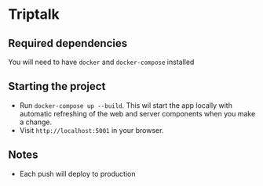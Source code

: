 # Triptalk

## Required dependencies

You will need to have `docker` and `docker-compose` installed

## Starting the project

- Run `docker-compose up --build`. This wil start the app locally with automatic refreshing of the web and server components when you make a change.
- Visit `http://localhost:5001` in your browser.


## Notes

* Each push will deploy to production